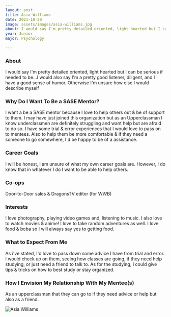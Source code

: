 ```yaml
---
layout: post
title: Asia Williams 
date: 2021-10-20
image: assets/images/asia-williams.jpg
about: I would say I'm pretty detailed oriented, light hearted but I can be serious if needed to be...I would also say I'm a pretty good listener, diligent, and I have a good sense of humor. Otherwise I'm unsure how else I would describe myself 
year: Junior
major: Psychology

---
```


### About

I would say I'm pretty detailed oriented, light hearted but I can be serious if needed to be...I would also say I'm a pretty good listener, diligent, and I have a good sense of humor. Otherwise I'm unsure how else I would describe myself 

### Why Do I Want To Be a SASE Mentor?

I want a be a SASE mentor because I love to help others out & be of support to them. I may have just joined this organization but as an Upperclassman I know underclassmen are definitely struggling and want help but are afraid to do so. I have some trial & error experiences that I would love to pass on to mentees. Also to help them be more comfortable & if they need a someone to go somewhere, I'd be happy to be of a assistance.

### Career Goals

I will be honest, I am unsure of what my own career goals are. However, I do know that in whatever I do I want to be able to help others. 

### Co-ops

Door-to-Door sales & DragonsTV editor (for WWB)

### Interests

I love photography, playing video games and, listening to music. I also love to watch movies & anime! I love to take random adventures as well. I love food & boba so I will always say yes to getting food.

### What to Expect From Me

As i've stated, I'd love to pass down some advice I have from trial and error. I would check up on them, seeing how classes are going, if they need help studying, or just need a friend to talk to. As for the studying, I could give tips & tricks on how to best study or stay organized.

### How I Envision My Relationship With My Mentee(s) 

As an upperclassman that they can go to if they need advice or help but also as a friend. 

<div class="text-center my-5">
    <img src="{ "assets/images/asia-williams.jpg" | absolute_url }" alt="Asia Williams" class="rounded post-img" />
</div>
